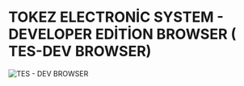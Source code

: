# TOKEZ ELECTRONİC SYSTEM - DEVELOPER EDİTİON BROWSER ( TES-DEV BROWSER)
![TES - DEV BROWSER](https://github.com/wechtof/tesdevbrowser/assets/111958409/f9fdda47-1ad5-4d5a-be06-b602563cf593)
